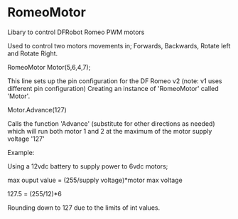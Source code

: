 # RomeoMotor
Libary to control DFRobot Romeo PWM motors

Used to control two motors movements in;
Forwards, Backwards, Rotate left and Rotate Right.




RomeoMotor Motor(5,6,4,7);

This line sets up the pin configuration for the DF Romeo v2 (note: v1 uses different pin configuration)
Creating an instance of 'RomeoMotor' called 'Motor'.



Motor.Advance(127)

Calls the function 'Advance' (substitute for other directions as needed) which will run both motor 1 and 2 at the maximum of the motor supply voltage '127'

Example:

Using a 12vdc battery to supply power to 6vdc motors; 

max ouput value = (255/supply voltage)*motor max voltage

127.5 = (255/12)*6   

Rounding down to 127 due to the limits of int values.
